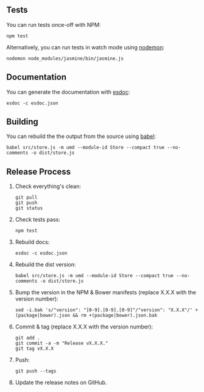 ## Tests

You can run tests once-off with NPM:

```
npm test
```

Alternatively, you can run tests in watch mode using
[nodemon](http://nodemon.io):

```
nodemon node_modules/jasmine/bin/jasmine.js
```

## Documentation

You can generate the documentation with [esdoc](https://esdoc.org/):

```
esdoc -c esdoc.json
```

## Building

You can rebuild the the output from the source using
[babel](https://babeljs.io):

```
babel src/store.js -m umd --module-id Store --compact true --no-comments -o dist/store.js
```

## Release Process

1.  Check everything's clean:

    ```
    git pull
    git push
    git status
    ```

2.  Check tests pass:

    ```
    npm test
    ```

3.  Rebuild docs:

    ```
    esdoc -c esdoc.json
    ```

4. Rebuild the dist version:

    ```
    babel src/store.js -m umd --module-id Store --compact true --no-comments -o dist/store.js
    ```

5.  Bump the version in the NPM & Bower manifests (replace X.X.X with the version number):

    ```
    sed -i.bak 's/"version": "[0-9].[0-9].[0-9]"/"version": "X.X.X"/' +(package|bower).json && rm +(package|bower).json.bak
    ```

6.  Commit & tag (replace X.X.X with the version number):

    ```
    git add .
    git commit -a -m "Release vX.X.X."
    git tag vX.X.X
    ```

7.  Push:

    ```
    git push --tags
    ```

8.  Update the release notes on GitHub.
